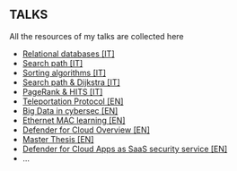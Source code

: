 ## TALKS
All the resources of my talks are collected here

- [Relational databases [IT]](https://github.com/mariocuomo/talks/tree/main/Relational%20databases%20%5BIT%5D)
- [Search path [IT]](https://github.com/mariocuomo/talks/tree/main/Search%20path%20%5BIT%5D)
- [Sorting algorithms [IT]](https://github.com/mariocuomo/talks/tree/main/Sorting%20algorithms%20%5BIT%5D)
- [Search path & Dijkstra [IT]](https://github.com/mariocuomo/talks/tree/main/Search%20path%20%26%20Dijkstra%20%5BIT%5D)
- [PageRank & HITS [IT]](https://github.com/mariocuomo/talks/tree/main/PageRank%20%26%20HITS%20%5BIT%5D)
- [Teleportation Protocol [EN]](https://github.com/mariocuomo/talks/tree/main/Teleportation%20Protocol%20%5BEN%5D)
- [Big Data in cybersec [EN]](https://github.com/mariocuomo/talks/tree/main/Big%20Data%20in%20cybersec%20%5BEN%5D)
- [Ethernet MAC learning [EN]](https://github.com/mariocuomo/talks/tree/main/Ethernet%20MAC%20learning%20%5BEN%5D)
- [Defender for Cloud Overview [EN]](https://github.com/mariocuomo/talks/tree/main/Defender%20for%20Cloud%20Overview%20%5BEN%5D)
- [Master Thesis [EN]](https://github.com/mariocuomo/talks/tree/main/Master%20thesis%20%5BEN%5D)
- [Defender for Cloud Apps as SaaS security service [EN]](https://github.com/mariocuomo/talks/tree/main/Defender%20for%20Cloud%20Apps%20%5BEN%5D)
- ...
